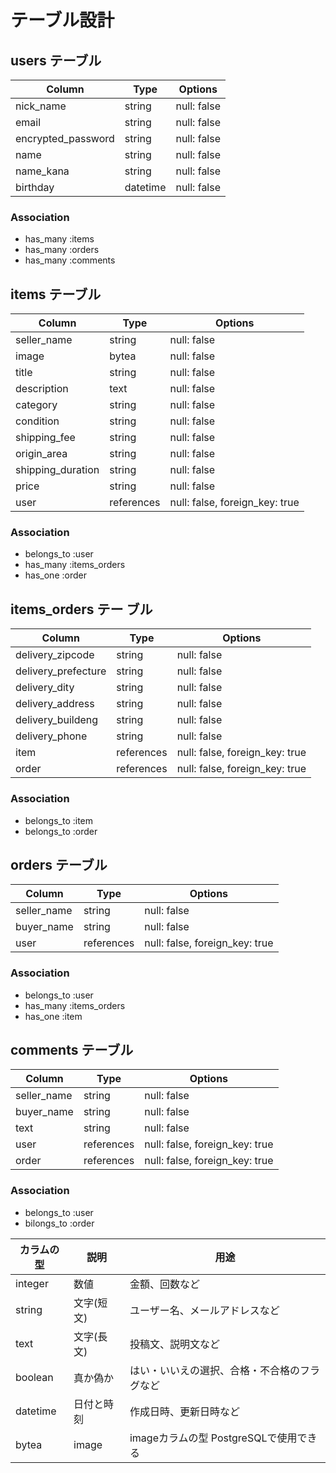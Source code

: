 # テーブル設計

## users テーブル

| Column               | Type       | Options                        |
| -------------------  | ---------- | ------------------------------ |
| nick_name            | string     | null: false                    |   # null: false: カラムが空の状態では保存できない
| email                | string     | null: false                    |   
| encrypted_password   | string     | null: false                    |   # encrypted_password ユーザー登録時などに入力するパスワードの意味
| name                 | string     | null: false                    |   # encryptedは「暗号化された」という意味
| name_kana            | string     | null: false                    |
| birthday             | datetime   | null: false                    |

### Association

- has_many :items
- has_many :orders
- has_many :comments
   
## items テーブル   
   
| Column               | Type       | Options                        |
| -------------------  | ---------- | -------------------------------|
| seller_name          | string     | null: false                    |
| image                | bytea      | null: false                    |
| title                | string     | null: false                    |
| description          | text       | null: false                    |
| category             | string     | null: false                    |
| condition            | string     | null: false                    |
| shipping_fee         | string     | null: false                    |
| origin_area          | string     | null: false                    |
| shipping_duration    | string     | null: false                    |
| price                | string     | null: false                    |
| user                 | references | null: false, foreign_key: true |  # references 他テーブルから情報を参照する際に用いる型です。userと記載するとuser_idというカラムが生成されます。 
  
### Association

- belongs_to :user
- has_many :items_orders
- has_one :order
   
## items_orders テー  ブル 
   
| Column               | Type       | Options                        |
| -------------------  | ---------- | -------------------------------|
| delivery_zipcode     | string     | null: false                    |
| delivery_prefecture  | string     | null: false                    |
| delivery_dity        | string     | null: false                    |
| delivery_address     | string     | null: false                    |
| delivery_buildeng    | string     | null: false                    |
| delivery_phone       | string     | null: false                    |
| item                 | references | null: false, foreign_key: true |  # foreign_key: true 外部キーを設定(別テーブルのカラムを参照する)
| order                | references | null: false, foreign_key: true |  # unique: true 一意生のみ許可(同じ値は保存できない)
   
### Association

- belongs_to :item
- belongs_to :order

## orders テーブル   
   
| Column               | Type       | Options                        |
| -------------------  | ---------- | -------------------------------|
| seller_name          | string     | null: false                    |
| buyer_name           | string     | null: false                    |
| user                 | references | null: false, foreign_key: true |

### Association

- belongs_to :user
- has_many :items_orders
- has_one :item

## comments テーブル

| Column               | Type       | Options                        |
| -------------------  | ---------- | -------------------------------|
| seller_name          | string     | null: false                    |
| buyer_name           | string     | null: false                    |
| text                 | string     | null: false                    |
| user                 | references | null: false, foreign_key: true |  
| order                | references | null: false, foreign_key: true |

### Association

- belongs_to :user
- bilongs_to :order
  
  
  
  
| カラムの型             | 説明       | 用途                                  |      
| -------------------  | ---------- | -------------------------------------|           
| integer              | 数値        | 金額、回数など                         |      
| string               | 文字(短文)  | ユーザー名、メールアドレスなど            |
| text                 | 文字(長文)  | 投稿文、説明文など                      |
| boolean              | 真か偽か    | はい・いいえの選択、合格・不合格のフラグなど |
| datetime             | 日付と時刻   | 作成日時、更新日時など                  | 
| bytea                | image      | imageカラムの型 PostgreSQLで使用できる   |